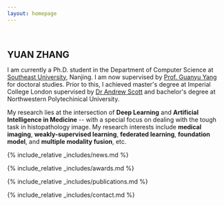 ```yaml
---
layout: homepage
---
```


<h1 id="about-me"></h1>

<h2 style="margin: 60px 0px 10px;">YUAN ZHANG</h2>

I am currently a Ph.D. student in the Department of Computer Science at [Southeast University](https://www.seu.edu.cn), Nanjing. I am now supervised by [Prof. Guanyu Yang](https://cse.seu.edu.cn/2023/1024/c23024a469548/page.htm) for doctoral studies. Prior to this, I achieved master's degree at Imperial College London supervised by [Dr Andrew Scott](https://www.imperial.ac.uk/people/a.scott07) and bachelor's degree at Northwestern Polytechinical University. 

My research lies at the intersection of **Deep Learning** and **Artificial Intelligence in Medicine** -- with a special focus on dealing with the tough task in histopathology image. My research interests include **medical imaging**, **weakly-supervised learning**, **federated learning**, **foundation model**, and **multiple modality fusion**, etc.

{% include_relative _includes/news.md %}

{% include_relative _includes/awards.md %}

{% include_relative _includes/publications.md %}

{% include_relative _includes/contact.md %}
